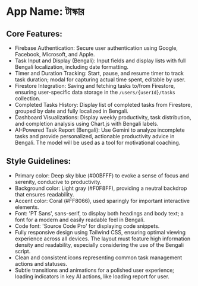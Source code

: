 # **App Name**: টাস্কার

## Core Features:

- Firebase Authentication: Secure user authentication using Google, Facebook, Microsoft, and Apple.
- Task Input and Display (Bengali): Input fields and display lists with full Bengali localization, including date formatting.
- Timer and Duration Tracking: Start, pause, and resume timer to track task duration; modal for capturing actual time spent, editable by user.
- Firestore Integration: Saving and fetching tasks to/from Firestore, ensuring user-specific data storage in the `/users/{userId}/tasks` collection.
- Completed Tasks History: Display list of completed tasks from Firestore, grouped by date and fully localized in Bengali.
- Dashboard Visualizations: Display weekly productivity, task distribution, and completion analysis using Chart.js with Bengali labels.
- AI-Powered Task Report (Bengali): Use Gemini to analyze incomplete tasks and provide personalized, actionable productivity advice in Bengali. The model will be used as a tool for motivational coaching.

## Style Guidelines:

- Primary color: Deep sky blue (#00BFFF) to evoke a sense of focus and serenity, conducive to productivity.
- Background color: Light gray (#F0F8FF), providing a neutral backdrop that ensures readability.
- Accent color: Coral (#FF8066), used sparingly for important interactive elements.
- Font: 'PT Sans', sans-serif, to display both headings and body text; a font for a modern and easily readable feel in Bengali.
- Code font: 'Source Code Pro' for displaying code snippets.
- Fully responsive design using Tailwind CSS, ensuring optimal viewing experience across all devices. The layout must feature high information density and readability, especially considering the use of the Bengali script.
- Clean and consistent icons representing common task management actions and statuses.
- Subtle transitions and animations for a polished user experience; loading indicators in key AI actions, like loading report for user.
